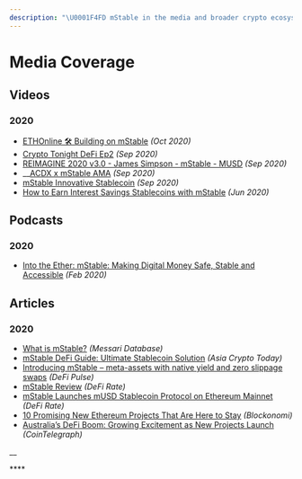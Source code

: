 ```yaml
---
description: "\U0001F4FD mStable in the media and broader crypto ecosystem"
---
```


# Media Coverage

## **Videos**

### **2020**

* [ETHOnline 🛠️ Building on mStable](https://www.youtube.com/watch?v=ZXDhBhsab-4) _\(Oct 2020\)_
* [Crypto Tonight DeFi Ep2](https://play.yunxi.tv/livestream/flash?id=966607730116440896260b019d1030cc#/) _\(Sep 2020\)_
* [REIMAGINE 2020 v3.0 - James Simpson - mStable - MUSD](https://www.youtube.com/watch?v=KwSPs5pvUVk) _\(Sep 2020\)_
* \_\_[ACDX x mStable AMA](https://www.pscp.tv/w/1mrGmERpnpvGy) _\(Sep 2020\)_
* [mStable Innovative Stablecoin](https://www.youtube.com/watch?v=3W0t9k8IFho) _\(Sep 2020\)_
* [How to Earn Interest Savings Stablecoins with mStable](https://www.youtube.com/watch?v=2FL7sw_EqcY) _\(Jun 2020\)_

## **Podcasts**

### **2020**

* [Into the Ether: mStable: Making Digital Money Safe, Stable and Accessible](https://podcast.ethhub.io/mstable-making-digital-money-safe-stable-and-accessible) _\(Feb 2020\)_

## Articles

### 2020

* [What is mStable?](https://messari.io/asset/mstable/profile) _\(Messari Database\)_
* [mStable DeFi Guide: Ultimate Stablecoin Solution](https://www.asiacryptotoday.com/mstable/) _\(Asia Crypto Today\)_
* [Introducing mStable – meta-assets with native yield and zero slippage swaps](https://defipulse.com/blog/introducing-mstable/) _\(DeFi Pulse\)_
* [mStable Review](https://defirate.com/mstable/) _\(DeFi Rate\)_
* [mStable Launches mUSD Stablecoin Protocol on Ethereum Mainnet](https://defirate.com/mstable-launch/) _\(DeFi Rate\)_
* [10 Promising New Ethereum Projects That Are Here to Stay](https://blockonomi.com/promising-ethereum-projects/) _\(Blockonomi\)_
* [Australia’s DeFi Boom: Growing Excitement as New Projects Launch](https://cointelegraph.com/news/australias-defi-boom-growing-excitement-as-new-projects-launch) _\(CoinTelegraph\)_

\_\_

\*\*\*\*

